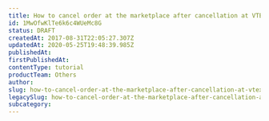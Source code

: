 ```yaml
---
title: How to cancel order at the marketplace after cancellation at VTEX
id: 1MwOfwKlTe6k6c4WUeMc8G
status: DRAFT
createdAt: 2017-08-31T22:05:27.307Z
updatedAt: 2020-05-25T19:48:39.985Z
publishedAt: 
firstPublishedAt: 
contentType: tutorial
productTeam: Others
author: 
slug: how-to-cancel-order-at-the-marketplace-after-cancellation-at-vtex
legacySlug: how-to-cancel-order-at-the-marketplace-after-cancellation-at-vtex
subcategory: 
---
```



